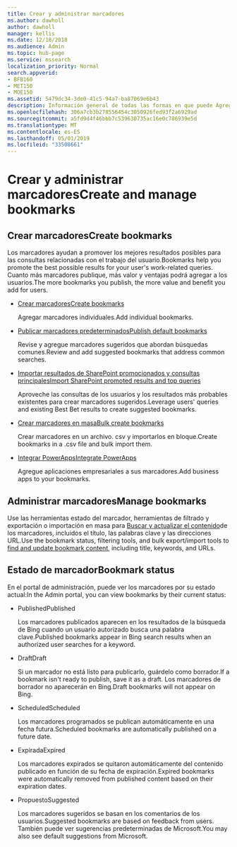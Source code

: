 ```yaml
---
title: Crear y administrar marcadores
ms.author: dawholl
author: dawholl
manager: kellis
ms.date: 12/18/2018
ms.audience: Admin
ms.topic: hub-page
ms.service: mssearch
localization_priority: Normal
search.appverid:
- BFB160
- MET150
- MOE150
ms.assetid: 5479dc34-3de0-41c5-94a7-ba87069e6b43
description: Información general de todas las formas en que puede Agregar y crear marcadores para los resultados de trabajo de Microsoft Search
ms.openlocfilehash: 306a7cb3b278556454c3050926fed93f2a6929ad
ms.sourcegitcommit: a5fd9d4f46bbb7c539630735ac16e0c786939e5d
ms.translationtype: MT
ms.contentlocale: es-ES
ms.lasthandoff: 05/01/2019
ms.locfileid: "33508661"
---
```

# <a name="create-and-manage-bookmarks"></a><span data-ttu-id="3924d-103">Crear y administrar marcadores</span><span class="sxs-lookup"><span data-stu-id="3924d-103">Create and manage bookmarks</span></span>

## <a name="create-bookmarks"></a><span data-ttu-id="3924d-104">Crear marcadores</span><span class="sxs-lookup"><span data-stu-id="3924d-104">Create bookmarks</span></span>

<span data-ttu-id="3924d-105">Los marcadores ayudan a promover los mejores resultados posibles para las consultas relacionadas con el trabajo del usuario.</span><span class="sxs-lookup"><span data-stu-id="3924d-105">Bookmarks help you promote the best possible results for your user's work-related queries.</span></span> <span data-ttu-id="3924d-106">Cuanto más marcadores publique, más valor y ventajas podrá agregar a los usuarios.</span><span class="sxs-lookup"><span data-stu-id="3924d-106">The more bookmarks you publish, the more value and benefit you add for users.</span></span>
  
- [<span data-ttu-id="3924d-107">Crear marcadores</span><span class="sxs-lookup"><span data-stu-id="3924d-107">Create bookmarks</span></span>](create-bookmarks.md)
    
    <span data-ttu-id="3924d-108">Agregar marcadores individuales.</span><span class="sxs-lookup"><span data-stu-id="3924d-108">Add individual bookmarks.</span></span>
    
- [<span data-ttu-id="3924d-109">Publicar marcadores predeterminados</span><span class="sxs-lookup"><span data-stu-id="3924d-109">Publish default bookmarks</span></span>](publish-default-bookmarks.md)
    
    <span data-ttu-id="3924d-110">Revise y agregue marcadores sugeridos que abordan búsquedas comunes.</span><span class="sxs-lookup"><span data-stu-id="3924d-110">Review and add suggested bookmarks that address common searches.</span></span>
    
- [<span data-ttu-id="3924d-111">Importar resultados de SharePoint promocionados y consultas principales</span><span class="sxs-lookup"><span data-stu-id="3924d-111">Import SharePoint promoted results and top queries</span></span>](import-sharepoint-promoted-results-and-top-queries.md)
    
    <span data-ttu-id="3924d-112">Aproveche las consultas de los usuarios y los resultados más probables existentes para crear marcadores sugeridos.</span><span class="sxs-lookup"><span data-stu-id="3924d-112">Leverage users' queries and existing Best Bet results to create suggested bookmarks.</span></span>
    
- [<span data-ttu-id="3924d-113">Crear marcadores en masa</span><span class="sxs-lookup"><span data-stu-id="3924d-113">Bulk create bookmarks</span></span>](bulk-create-bookmarks.md)
    
    <span data-ttu-id="3924d-114">Crear marcadores en un archivo. csv y importarlos en bloque.</span><span class="sxs-lookup"><span data-stu-id="3924d-114">Create bookmarks in a .csv file and bulk import them.</span></span>
    
- [<span data-ttu-id="3924d-115">Integrar PowerApps</span><span class="sxs-lookup"><span data-stu-id="3924d-115">Integrate PowerApps</span></span>](integrate-powerapps.md)
    
    <span data-ttu-id="3924d-116">Agregue aplicaciones empresariales a sus marcadores.</span><span class="sxs-lookup"><span data-stu-id="3924d-116">Add business apps to your bookmarks.</span></span>
    
## <a name="manage-bookmarks"></a><span data-ttu-id="3924d-117">Administrar marcadores</span><span class="sxs-lookup"><span data-stu-id="3924d-117">Manage bookmarks</span></span>

<span data-ttu-id="3924d-118">Use las herramientas estado del marcador, herramientas de filtrado y exportación o importación en masa para [Buscar y actualizar el contenido](manage-bookmarks.md)de los marcadores, incluidos el título, las palabras clave y las direcciones URL.</span><span class="sxs-lookup"><span data-stu-id="3924d-118">Use the bookmark status, filtering tools, and bulk export/import tools to [find and update bookmark content](manage-bookmarks.md), including title, keywords, and URLs.</span></span>
  
## <a name="bookmark-status"></a><span data-ttu-id="3924d-119">Estado de marcador</span><span class="sxs-lookup"><span data-stu-id="3924d-119">Bookmark status</span></span>

<span data-ttu-id="3924d-120">En el portal de administración, puede ver los marcadores por su estado actual:</span><span class="sxs-lookup"><span data-stu-id="3924d-120">In the Admin portal, you can view bookmarks by their current status:</span></span>
  
- <span data-ttu-id="3924d-121">Published</span><span class="sxs-lookup"><span data-stu-id="3924d-121">Published</span></span>
    
    <span data-ttu-id="3924d-122">Los marcadores publicados aparecen en los resultados de la búsqueda de Bing cuando un usuario autorizado busca una palabra clave.</span><span class="sxs-lookup"><span data-stu-id="3924d-122">Published bookmarks appear in Bing search results when an authorized user searches for a keyword.</span></span>
    
- <span data-ttu-id="3924d-123">Draft</span><span class="sxs-lookup"><span data-stu-id="3924d-123">Draft</span></span>
    
    <span data-ttu-id="3924d-124">Si un marcador no está listo para publicarlo, guárdelo como borrador.</span><span class="sxs-lookup"><span data-stu-id="3924d-124">If a bookmark isn't ready to publish, save it as a draft.</span></span> <span data-ttu-id="3924d-125">Los marcadores de borrador no aparecerán en Bing.</span><span class="sxs-lookup"><span data-stu-id="3924d-125">Draft bookmarks will not appear on Bing.</span></span>
    
- <span data-ttu-id="3924d-126">Scheduled</span><span class="sxs-lookup"><span data-stu-id="3924d-126">Scheduled</span></span>
    
    <span data-ttu-id="3924d-127">Los marcadores programados se publican automáticamente en una fecha futura.</span><span class="sxs-lookup"><span data-stu-id="3924d-127">Scheduled bookmarks are automatically published on a future date.</span></span>
    
- <span data-ttu-id="3924d-128">Expirada</span><span class="sxs-lookup"><span data-stu-id="3924d-128">Expired</span></span>
    
    <span data-ttu-id="3924d-129">Los marcadores expirados se quitaron automáticamente del contenido publicado en función de su fecha de expiración.</span><span class="sxs-lookup"><span data-stu-id="3924d-129">Expired bookmarks were automatically removed from published content based on their expiration dates.</span></span>
    
- <span data-ttu-id="3924d-130">Propuesto</span><span class="sxs-lookup"><span data-stu-id="3924d-130">Suggested</span></span>
    
    <span data-ttu-id="3924d-131">Los marcadores sugeridos se basan en los comentarios de los usuarios.</span><span class="sxs-lookup"><span data-stu-id="3924d-131">Suggested bookmarks are based on feedback from users.</span></span> <span data-ttu-id="3924d-132">También puede ver sugerencias predeterminadas de Microsoft.</span><span class="sxs-lookup"><span data-stu-id="3924d-132">You may also see default suggestions from Microsoft.</span></span>

  

